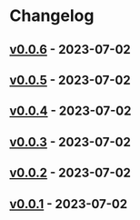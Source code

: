 # Changelog

## [v0.0.6](https://github.com/ryuichi1208/mackerel-plugin-dns-lookup/compare/v0.0.5...v0.0.6) - 2023-07-02

## [v0.0.5](https://github.com/ryuichi1208/mackerel-plugin-dns-lookup/compare/v0.0.4...v0.0.5) - 2023-07-02

## [v0.0.4](https://github.com/ryuichi1208/mackerel-plugin-dns-lookup/compare/v0.0.3...v0.0.4) - 2023-07-02

## [v0.0.3](https://github.com/ryuichi1208/mackerel-plugin-dns-lookup/compare/v0.0.2...v0.0.3) - 2023-07-02

## [v0.0.2](https://github.com/ryuichi1208/mackerel-plugin-dns-lookup/compare/v0.0.1...v0.0.2) - 2023-07-02

## [v0.0.1](https://github.com/ryuichi1208/mackerel-plugin-dns-lookup/commits/v0.0.1) - 2023-07-02

